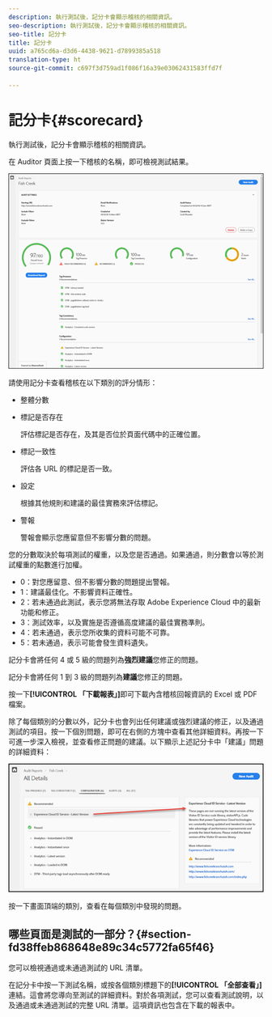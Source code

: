 ```yaml
---
description: 執行測試後，記分卡會顯示稽核的相關資訊。
seo-description: 執行測試後，記分卡會顯示稽核的相關資訊。
seo-title: 記分卡
title: 記分卡
uuid: a765cd6a-d3d6-4438-9621-d7899385a518
translation-type: ht
source-git-commit: c697f3d759ad1f086f16a39e03062431583ffd7f

---
```



# 記分卡{#scorecard}

執行測試後，記分卡會顯示稽核的相關資訊。

在 Auditor 頁面上按一下稽核的名稱，即可檢視測試結果。

![](assets/report.png)

請使用記分卡查看稽核在以下類別的評分情形：

* 整體分數
* 標記是否存在

   評估標記是否存在，及其是否位於頁面代碼中的正確位置。
* 標記一致性

   評估各 URL 的標記是否一致。
* 設定

   根據其他規則和建議的最佳實務來評估標記。
* 警報

   警報會顯示您應留意但不影響分數的問題。

您的分數取決於每項測試的權重，以及您是否通過。如果通過，則分數會以等於測試權重的點數進行加權。

* 0：對您應留意、但不影響分數的問題提出警報。
* 1：建議最佳化。不影響資料正確性。
* 2：若未通過此測試，表示您將無法存取 Adobe Experience Cloud 中的最新功能和修正。
* 3：測試效率，以及實施是否遵循高度建議的最佳實務準則。
* 4：若未通過，表示您所收集的資料可能不可靠。
* 5：若未通過，表示可能會發生資料遺失。

記分卡會將任何 4 或 5 級的問題列為&#x200B;**強烈建議**&#x200B;您修正的問題。

記分卡會將任何 1 到 3 級的問題列為&#x200B;**建議**&#x200B;您修正的問題。

按一下&#x200B;**[!UICONTROL 「下載報表」]**&#x200B;即可下載內含稽核回報資訊的 Excel 或 PDF 檔案。

除了每個類別的分數以外，記分卡也會列出任何建議或強烈建議的修正，以及通過測試的項目。按一下個別問題，即可在右側的方塊中查看其他詳細資料。再按一下可進一步深入檢視，並查看修正問題的建議。以下顯示上述記分卡中「建議」問題的詳細資料：

![](assets/report-issue-details.png)

按一下畫面頂端的類別，查看在每個類別中發現的問題。

## 哪些頁面是測試的一部分？{#section-fd38ffeb868648e89c34c5772fa65f46}

您可以檢視通過或未通過測試的 URL 清單。

在記分卡中按一下測試名稱，或按各個類別標題下的&#x200B;**[!UICONTROL 「全部查看」]**&#x200B;連結。這會將您導向至測試的詳細資料。對於各項測試，您可以查看測試說明，以及通過或未通過測試的完整 URL 清單。這項資訊也包含在下載的報表中。
